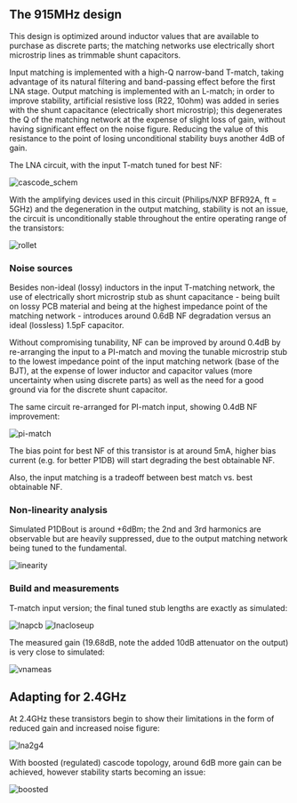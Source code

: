 ## The 915MHz design

This design is optimized around inductor values that are available to purchase as discrete parts; the matching networks use electrically short microstrip lines as trimmable shunt capacitors.

Input matching is implemented with a high-Q narrow-band T-match, taking advantage of its natural filtering and band-passing effect before the first LNA stage. Output matching is implemented with an L-match; in order to improve stability, artificial resistive loss (R22, 10ohm) was added in series with the shunt capacitance (electrically short microstrip); this degenerates the Q of the matching network at the expense of slight loss of gain, without having significant effect on the noise figure. Reducing the value of this resistance to the point of losing unconditional stability buys another 4dB of gain.

The LNA circuit, with the input T-match tuned for best NF:

![cascode_schem](cascode_schem.png)

With the amplifying devices used in this circuit (Philips/NXP BFR92A, ft = 5GHz) and the degeneration in the output matching, stability is not an issue, the circuit is unconditionally stable throughout the entire operating range of the transistors:

![rollet](rollet.png)

### Noise sources

Besides non-ideal (lossy) inductors in the input T-matching network, the use of electrically short microstrip stub as shunt capacitance - being built on lossy PCB material and being at the highest impedance point of the matching network - introduces around 0.6dB NF degradation versus an ideal (lossless) 1.5pF capacitor.

Without compromising tunability, NF can be improved by around 0.4dB by re-arranging the input to a PI-match and moving the tunable microstrip stub to the lowest impedance point of the input matching network (base of the BJT), at the expense of lower inductor and capacitor values (more uncertainty when using discrete parts) as well as the need for a good ground via for the discrete shunt capacitor.

The same circuit re-arranged for PI-match input, showing 0.4dB NF improvement:

![pi-match](pi-match.png)  

The bias point for best NF of this transistor is at around 5mA, higher bias current (e.g. for better P1DB) will start degrading the best obtainable NF. 

Also, the input matching is a tradeoff between best match vs. best obtainable NF.

### Non-linearity analysis

Simulated P1DBout is around +6dBm; the 2nd and 3rd harmonics are observable but are heavily suppressed, due to the output matching network being tuned to the fundamental.

![linearity](hb2.png)  

### Build and measurements

T-match input version; the final tuned stub lengths are exactly as simulated:

![lnapcb](lnapcb.jpg)
![lnacloseup](lnacloseup.jpg)

The measured gain (19.68dB, note the added 10dB attenuator on the output) is very close to simulated:

![vnameas](vnameas.jpg)

## Adapting for 2.4GHz

At 2.4GHz these transistors begin to show their limitations in the form of reduced gain and increased noise figure:

![lna2g4](lna2g4.png)

With boosted (regulated) cascode topology, around 6dB more gain can be achieved, however stability starts becoming an issue:

![boosted](boosted.png)

